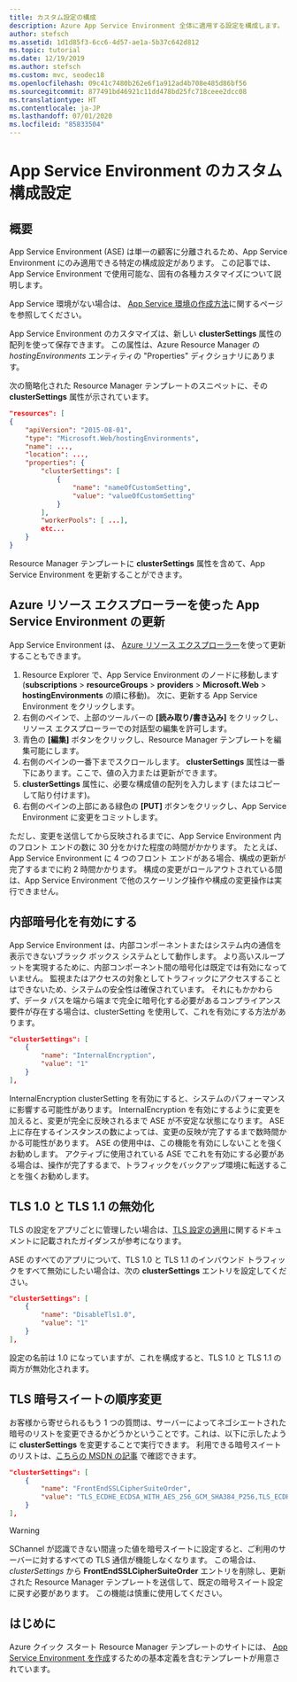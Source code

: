 ```yaml
---
title: カスタム設定の構成
description: Azure App Service Environment 全体に適用する設定を構成します。 その作業を Azure Resource Manager テンプレートで行う方法について説明します。
author: stefsch
ms.assetid: 1d1d85f3-6cc6-4d57-ae1a-5b37c642d812
ms.topic: tutorial
ms.date: 12/19/2019
ms.author: stefsch
ms.custom: mvc, seodec18
ms.openlocfilehash: 09c41c7480b262e6f1a912ad4b708e485d86bf56
ms.sourcegitcommit: 877491bd46921c11dd478bd25fc718ceee2dcc08
ms.translationtype: HT
ms.contentlocale: ja-JP
ms.lasthandoff: 07/01/2020
ms.locfileid: "85833504"
---
```

# <a name="custom-configuration-settings-for-app-service-environments"></a>App Service Environment のカスタム構成設定
## <a name="overview"></a>概要
App Service Environment (ASE) は単一の顧客に分離されるため、App Service Environment にのみ適用できる特定の構成設定があります。 この記事では、App Service Environment で使用可能な、固有の各種カスタマイズについて説明します。

App Service 環境がない場合は、 [App Service 環境の作成方法](app-service-web-how-to-create-an-app-service-environment.md)に関するページを参照してください。

App Service Environment のカスタマイズは、新しい **clusterSettings** 属性の配列を使って保存できます。 この属性は、Azure Resource Manager の *hostingEnvironments* エンティティの "Properties" ディクショナリにあります。

次の簡略化された Resource Manager テンプレートのスニペットに、その **clusterSettings** 属性が示されています。

```json
"resources": [
{
    "apiVersion": "2015-08-01",
    "type": "Microsoft.Web/hostingEnvironments",
    "name": ...,
    "location": ...,
    "properties": {
        "clusterSettings": [
            {
                "name": "nameOfCustomSetting",
                "value": "valueOfCustomSetting"
            }
        ],
        "workerPools": [ ...],
        etc...
    }
}
```

Resource Manager テンプレートに **clusterSettings** 属性を含めて、App Service Environment を更新することができます。

## <a name="use-azure-resource-explorer-to-update-an-app-service-environment"></a>Azure リソース エクスプローラーを使った App Service Environment の更新
App Service Environment は、 [Azure リソース エクスプローラー](https://resources.azure.com)を使って更新することもできます。  

1. Resource Explorer で、App Service Environment のノードに移動します (**subscriptions** > **resourceGroups** > **providers** > **Microsoft.Web** > **hostingEnvironments** の順に移動)。 次に、更新する App Service Environment をクリックします。
2. 右側のペインで、上部のツールバーの **[読み取り/書き込み]** をクリックし、リソース エクスプローラーでの対話型の編集を許可します。  
3. 青色の **[編集]** ボタンをクリックし、Resource Manager テンプレートを編集可能にします。
4. 右側のペインの一番下までスクロールします。 **clusterSettings** 属性は一番下にあります。ここで、値の入力または更新ができます。
5. **clusterSettings** 属性に、必要な構成値の配列を入力します (またはコピーして貼り付けます)。  
6. 右側のペインの上部にある緑色の **[PUT]** ボタンをクリックし、App Service Environment に変更をコミットします。

ただし、変更を送信してから反映されるまでに、App Service Environment 内のフロント エンドの数に 30 分をかけた程度の時間がかかります。
たとえば、App Service Environment に 4 つのフロント エンドがある場合、構成の更新が完了するまでに約 2 時間かかります。 構成の変更がロールアウトされている間は、App Service Environment で他のスケーリング操作や構成の変更操作は実行できません。

## <a name="enable-internal-encryption"></a>内部暗号化を有効にする

App Service Environment は、内部コンポーネントまたはシステム内の通信を表示できないブラック ボックス システムとして動作します。 より高いスループットを実現するために、内部コンポーネント間の暗号化は既定では有効になっていません。 監視またはアクセスの対象としてトラフィックにアクセスすることはできないため、システムの安全性は確保されています。 それにもかかわらず、データ パスを端から端まで完全に暗号化する必要があるコンプライアンス要件が存在する場合は、clusterSetting を使用して、これを有効にする方法があります。  

```json
"clusterSettings": [
    {
        "name": "InternalEncryption",
        "value": "1"
    }
],
```

InternalEncryption clusterSetting を有効にすると、システムのパフォーマンスに影響する可能性があります。 InternalEncryption を有効にするように変更を加えると、変更が完全に反映されるまで ASE が不安定な状態になります。 ASE 上に存在するインスタンスの数によっては、変更の反映が完了するまで数時間かかる可能性があります。 ASE の使用中は、この機能を有効にしないことを強くお勧めします。 アクティブに使用されている ASE でこれを有効にする必要がある場合は、操作が完了するまで、トラフィックをバックアップ環境に転送することを強くお勧めします。 

## <a name="disable-tls-10-and-tls-11"></a>TLS 1.0 と TLS 1.1 の無効化

TLS の設定をアプリごとに管理したい場合は、[TLS 設定の適用](../configure-ssl-bindings.md#enforce-tls-versions)に関するドキュメントに記載されたガイダンスが参考になります。 

ASE のすべてのアプリについて、TLS 1.0 と TLS 1.1 のインバウンド トラフィックをすべて無効にしたい場合は、次の **clusterSettings** エントリを設定してください。

```json
"clusterSettings": [
    {
        "name": "DisableTls1.0",
        "value": "1"
    }
],
```

設定の名前は 1.0 になっていますが、これを構成すると、TLS 1.0 と TLS 1.1 の両方が無効化されます。

## <a name="change-tls-cipher-suite-order"></a>TLS 暗号スイートの順序変更
お客様から寄せられるもう 1 つの質問は、サーバーによってネゴシエートされた暗号のリストを変更できるかどうかということです。これは、以下に示したように **clusterSettings** を変更することで実行できます。 利用できる暗号スイートのリストは、[こちらの MSDN の記事](https://msdn.microsoft.com/library/windows/desktop/aa374757\(v=vs.85\).aspx) で確認できます。

```json
"clusterSettings": [
    {
        "name": "FrontEndSSLCipherSuiteOrder",
        "value": "TLS_ECDHE_ECDSA_WITH_AES_256_GCM_SHA384_P256,TLS_ECDHE_ECDSA_WITH_AES_128_GCM_SHA256_P256,TLS_ECDHE_RSA_WITH_AES_256_CBC_SHA384_P256,TLS_ECDHE_RSA_WITH_AES_128_CBC_SHA256_P256,TLS_ECDHE_RSA_WITH_AES_256_CBC_SHA_P256,TLS_ECDHE_RSA_WITH_AES_128_CBC_SHA_P256"
    }
],
```

> [!WARNING]
> SChannel が認識できない間違った値を暗号スイートに設定すると、ご利用のサーバーに対するすべての TLS 通信が機能しなくなります。 この場合は、 *clusterSettings* から **FrontEndSSLCipherSuiteOrder** エントリを削除し、更新された Resource Manager テンプレートを送信して、既定の暗号スイート設定に戻す必要があります。  この機能は慎重に使用してください。

## <a name="get-started"></a>はじめに
Azure クイック スタート Resource Manager テンプレートのサイトには、 [App Service Environment を作成](https://azure.microsoft.com/documentation/templates/201-web-app-ase-create/)するための基本定義を含むテンプレートが用意されています。

<!-- LINKS -->

<!-- IMAGES -->
